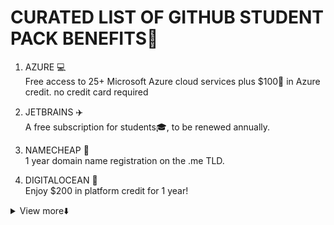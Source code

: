 # CURATED LIST OF GITHUB STUDENT PACK BENEFITS🎒

1. AZURE 💻 <br>
Free access to 25+ Microsoft Azure cloud services plus $100🤑 in Azure credit. no credit card required<p>
2. JETBRAINS ✈️ <br>
A free subscription for students🎓, to be renewed annually.<p>
3. NAMECHEAP 📙 <br>
1 year domain name registration on the .me TLD. <p>
4. DIGITALOCEAN 🐳 <br>
Enjoy $200 in platform credit for 1 year! <p>

<details>
  <summary>View more⬇️</summary>
  <a href ="https://education.github.com/pack"> Click Here for List of all offers😎</a>
 </details>
